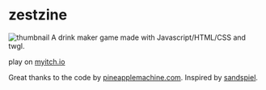 # zestzine
![thumbnail](https://cooked-food-102.notion.site/image/https%3A%2F%2Fs3-us-west-2.amazonaws.com%2Fsecure.notion-static.com%2F269c8ffc-c294-4c7f-b5bb-22eed34ea182%2Fzestzine.png?id=281da913-46b5-4e74-9d8f-ec93b678b9ec&table=block&spaceId=a8d3babc-0b07-4537-be33-0088784362b2&width=2000&userId=&cache=v2)
A drink maker game made with Javascript/HTML/CSS and twgl.

play on [myitch.io](https://hades-and-hermes.itch.io/zestzine)

Great thanks to the code by [pineapplemachine.com](http://pineapplemachine.com/demos/websand/sand.html).
Inspired by [sandspiel](https://github.com/MaxBittker/sandspiel).

